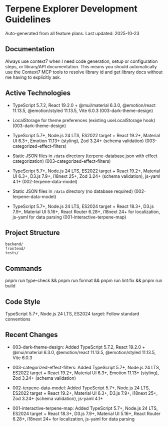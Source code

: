 # Terpene Explorer Development Guidelines

Auto-generated from all feature plans. Last updated: 2025-10-23

## Documentation
Always use context7 when I need code generation, setup or configuration steps, or
library/API documentation. This means you should automatically use the Context7 MCP
tools to resolve library id and get library docs without me having to explicitly ask.

## Active Technologies
- TypeScript 5.7.2, React 19.2.0 + @mui/material 6.3.0, @emotion/react 11.13.5, @emotion/styled 11.13.5, Vite 6.0.3 (003-dark-theme-design)
- LocalStorage for theme preferences (existing useLocalStorage hook) (003-dark-theme-design)

- TypeScript 5.7+, Node.js 24 LTS, ES2022 target + React 19.2+, Material UI 6.3+, Emotion 11.13+ (styling), Zod 3.24+ (schema validation)
  (003-categorized-effect-filters)
- Static JSON files in `/data` directory (terpene-database.json with effect categorization) (003-categorized-effect-filters)

- TypeScript 5.7+, Node.js 24 LTS, ES2022 target + React 19.2+, Material UI 6.3+, D3.js 7.9+, i18next 25+, Zod 3.24+ (schema validation),
  js-yaml 4.1+ (002-terpene-data-model)
- Static JSON files in `/data` directory (no database required) (002-terpene-data-model)

- TypeScript 5.7+, Node.js 24 LTS, ES2024 target + React 18.3+, D3.js 7.9+, Material UI 5.16+, React Router 6.28+, i18next 24+ for
  localization, js-yaml for data parsing (001-interactive-terpene-map)

## Project Structure

```text
backend/
frontend/
tests/
```

## Commands

pnpm run type-check && pnpm run format && pnpm run lint:fix && pnpm run build

## Code Style

TypeScript 5.7+, Node.js 24 LTS, ES2024 target: Follow standard conventions

## Recent Changes
- 003-dark-theme-design: Added TypeScript 5.7.2, React 19.2.0 + @mui/material 6.3.0, @emotion/react 11.13.5, @emotion/styled 11.13.5, Vite 6.0.3

- 003-categorized-effect-filters: Added TypeScript 5.7+, Node.js 24 LTS, ES2022 target + React 19.2+, Material UI 6.3+, Emotion 11.13+
  (styling), Zod 3.24+ (schema validation)

- 002-terpene-data-model: Added TypeScript 5.7+, Node.js 24 LTS, ES2022 target + React 19.2+, Material UI 6.3+, D3.js 7.9+, i18next 25+, Zod
  3.24+ (schema validation), js-yaml 4.1+

- 001-interactive-terpene-map: Added TypeScript 5.7+, Node.js 24 LTS, ES2024 target + React 18.3+, D3.js 7.9+, Material UI 5.16+, React
  Router 6.28+, i18next 24+ for localization, js-yaml for data parsing

<!-- MANUAL ADDITIONS START -->
<!-- MANUAL ADDITIONS END -->
<!-- PHASE 6 TESTING NOTE -->
<!-- For Phase 6 (Category-level filtering) we intentionally avoid writing full new unit test suites.
     Instead: run the existing unit test(s) that cover the FilterControls/CategoryTabs component
     and the filter service logic to validate the integration. This keeps the iteration fast while
     ensuring component-level behavior is verified.

     Example (run locally):
       pnpm run type-check
       pnpm vitest tests/unit/components/FilterControls.test.ts --run

     Additions or new tests may be authored later during polishing (Phase 8) if coverage gaps are found.
-->
